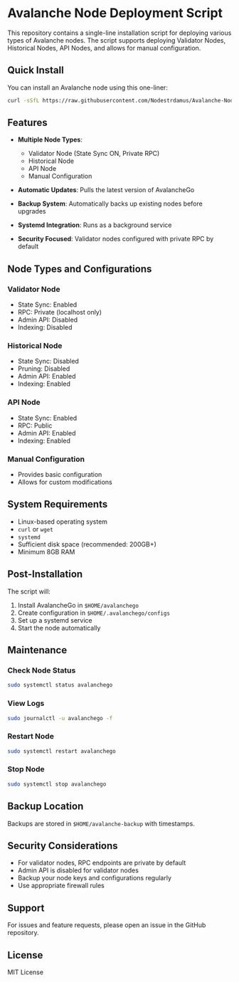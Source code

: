# Avalanche Node Deployment Script

This repository contains a single-line installation script for deploying various types of Avalanche nodes. The script supports deploying Validator Nodes, Historical Nodes, API Nodes, and allows for manual configuration.

## Quick Install

You can install an Avalanche node using this one-liner:

```bash
curl -sSfL https://raw.githubusercontent.com/Nodestrdamus/Avalanche-Node-Deployments/main/install-avalanche.sh | bash
```

## Features

- **Multiple Node Types**:
  - Validator Node (State Sync ON, Private RPC)
  - Historical Node
  - API Node
  - Manual Configuration

- **Automatic Updates**: Pulls the latest version of AvalancheGo
- **Backup System**: Automatically backs up existing nodes before upgrades
- **Systemd Integration**: Runs as a background service
- **Security Focused**: Validator nodes configured with private RPC by default

## Node Types and Configurations

### Validator Node
- State Sync: Enabled
- RPC: Private (localhost only)
- Admin API: Disabled
- Indexing: Disabled

### Historical Node
- State Sync: Disabled
- Pruning: Disabled
- Admin API: Enabled
- Indexing: Enabled

### API Node
- State Sync: Enabled
- RPC: Public
- Admin API: Enabled
- Indexing: Enabled

### Manual Configuration
- Provides basic configuration
- Allows for custom modifications

## System Requirements

- Linux-based operating system
- `curl` or `wget`
- `systemd`
- Sufficient disk space (recommended: 200GB+)
- Minimum 8GB RAM

## Post-Installation

The script will:
1. Install AvalancheGo in `$HOME/avalanchego`
2. Create configuration in `$HOME/.avalanchego/configs`
3. Set up a systemd service
4. Start the node automatically

## Maintenance

### Check Node Status
```bash
sudo systemctl status avalanchego
```

### View Logs
```bash
sudo journalctl -u avalanchego -f
```

### Restart Node
```bash
sudo systemctl restart avalanchego
```

### Stop Node
```bash
sudo systemctl stop avalanchego
```

## Backup Location

Backups are stored in `$HOME/avalanche-backup` with timestamps.

## Security Considerations

- For validator nodes, RPC endpoints are private by default
- Admin API is disabled for validator nodes
- Backup your node keys and configurations regularly
- Use appropriate firewall rules

## Support

For issues and feature requests, please open an issue in the GitHub repository.

## License

MIT License 